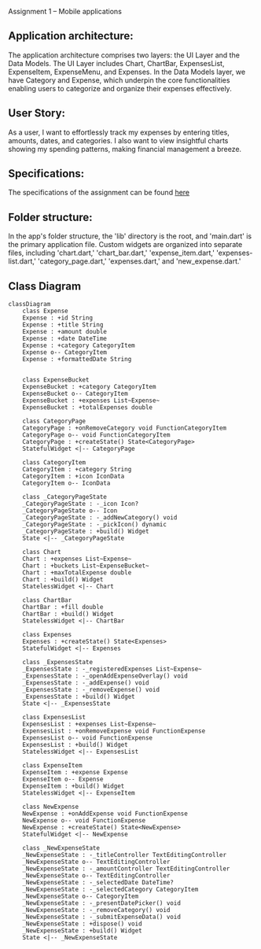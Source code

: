 Assignment 1 – Mobile applications

## Application architecture: 
The application architecture comprises two layers: the UI Layer and the Data Models. The UI Layer includes Chart, ChartBar, ExpensesList, ExpenseItem, ExpenseMenu, and Expenses. In the Data Models layer, we have Category and Expense, which underpin the core functionalities enabling users to categorize and organize their expenses effectively.

## User Story: 
As a user, I want to effortlessly track my expenses by entering titles, amounts, dates, and categories. I also want to view insightful charts showing my spending patterns, making financial management a breeze.

## Specifications: 
The specifications of the assignment can be found [here](https://docs.google.com/document/d/1NN_8vQoxLk_hnm8AVWTyfnkeDqMhBqonc5t1VH394lU/edit)

## Folder structure: 
In the app's folder structure, the 'lib' directory is the root, and 'main.dart' is the primary application file. Custom widgets are organized into separate files, including 'chart.dart,' 'chart_bar.dart,' 'expense_item.dart,' 'expenses-list.dart,' 'category_page.dart,' 'expenses.dart,' and 'new_expense.dart.'

## Class Diagram
```mermaid
classDiagram
    class Expense
    Expense : +id String
    Expense : +title String
    Expense : +amount double
    Expense : +date DateTime
    Expense : +category CategoryItem
    Expense o-- CategoryItem
    Expense : +formattedDate String


    class ExpenseBucket
    ExpenseBucket : +category CategoryItem
    ExpenseBucket o-- CategoryItem
    ExpenseBucket : +expenses List~Expense~
    ExpenseBucket : +totalExpenses double

    class CategoryPage
    CategoryPage : +onRemoveCategory void FunctionCategoryItem
    CategoryPage o-- void FunctionCategoryItem
    CategoryPage : +createState() State<CategoryPage>
    StatefulWidget <|-- CategoryPage

    class CategoryItem
    CategoryItem : +category String
    CategoryItem : +icon IconData
    CategoryItem o-- IconData

    class _CategoryPageState
    _CategoryPageState : -_icon Icon?
    _CategoryPageState o-- Icon
    _CategoryPageState : -_addNewCategory() void
    _CategoryPageState : -_pickIcon() dynamic
    _CategoryPageState : +build() Widget
    State <|-- _CategoryPageState

    class Chart
    Chart : +expenses List~Expense~
    Chart : +buckets List~ExpenseBucket~
    Chart : +maxTotalExpense double
    Chart : +build() Widget
    StatelessWidget <|-- Chart

    class ChartBar
    ChartBar : +fill double
    ChartBar : +build() Widget
    StatelessWidget <|-- ChartBar

    class Expenses
    Expenses : +createState() State<Expenses>
    StatefulWidget <|-- Expenses

    class _ExpensesState
    _ExpensesState : -_registeredExpenses List~Expense~
    _ExpensesState : -_openAddExpenseOverlay() void
    _ExpensesState : -_addExpense() void
    _ExpensesState : -_removeExpense() void
    _ExpensesState : +build() Widget
    State <|-- _ExpensesState

    class ExpensesList
    ExpensesList : +expenses List~Expense~
    ExpensesList : +onRemoveExpense void FunctionExpense
    ExpensesList o-- void FunctionExpense
    ExpensesList : +build() Widget
    StatelessWidget <|-- ExpensesList

    class ExpenseItem
    ExpenseItem : +expense Expense
    ExpenseItem o-- Expense
    ExpenseItem : +build() Widget
    StatelessWidget <|-- ExpenseItem

    class NewExpense
    NewExpense : +onAddExpense void FunctionExpense
    NewExpense o-- void FunctionExpense
    NewExpense : +createState() State<NewExpense>
    StatefulWidget <|-- NewExpense

    class _NewExpenseState
    _NewExpenseState : -_titleController TextEditingController
    _NewExpenseState o-- TextEditingController
    _NewExpenseState : -_amountController TextEditingController
    _NewExpenseState o-- TextEditingController
    _NewExpenseState : -_selectedDate DateTime?
    _NewExpenseState : -_selectedCategory CategoryItem
    _NewExpenseState o-- CategoryItem
    _NewExpenseState : -_presentDatePicker() void
    _NewExpenseState : -_removeCategory() void
    _NewExpenseState : -_submitExpenseData() void
    _NewExpenseState : +dispose() void
    _NewExpenseState : +build() Widget
    State <|-- _NewExpenseState
```
